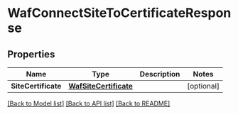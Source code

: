 # WafConnectSiteToCertificateResponse

## Properties

Name | Type | Description | Notes
------------ | ------------- | ------------- | -------------
**SiteCertificate** | [**WafSiteCertificate**](wafSiteCertificate.md) |  | [optional] 

[[Back to Model list]](../README.md#documentation-for-models) [[Back to API list]](../README.md#documentation-for-api-endpoints) [[Back to README]](../README.md)


